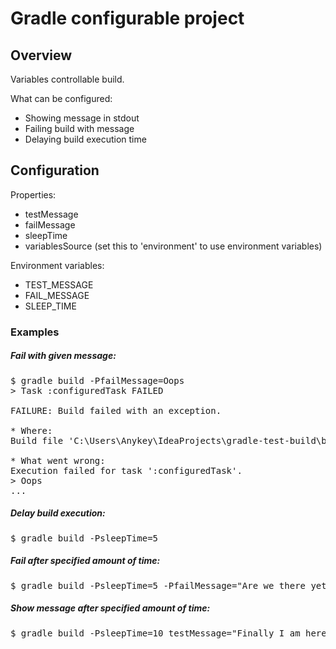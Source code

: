 Gradle configurable project
===========================

## Overview
Variables controllable build.

What can be configured:
 - Showing message in stdout
 - Failing build with message
 - Delaying build execution time
 
## Configuration
Properties:
 - testMessage
 - failMessage
 - sleepTime
 - variablesSource (set this to 'environment' to use environment variables)
 
Environment variables:
- TEST_MESSAGE
- FAIL_MESSAGE
- SLEEP_TIME

### Examples 
##### Fail with given message:
<pre>
$ gradle build -PfailMessage=Oops
> Task :configuredTask FAILED

FAILURE: Build failed with an exception.

* Where:
Build file 'C:\Users\Anykey\IdeaProjects\gradle-test-build\build.gradle' line: 39

* What went wrong:
Execution failed for task ':configuredTask'.
> Oops
...
</pre>

##### Delay build execution:
<pre>
$ gradle build -PsleepTime=5
</pre>

##### Fail after specified amount of time:
<pre>
$ gradle build -PsleepTime=5 -PfailMessage="Are we there yet?"
</pre>

##### Show message after specified amount of time:
<pre>
$ gradle build -PsleepTime=10 testMessage="Finally I am here"
</pre>